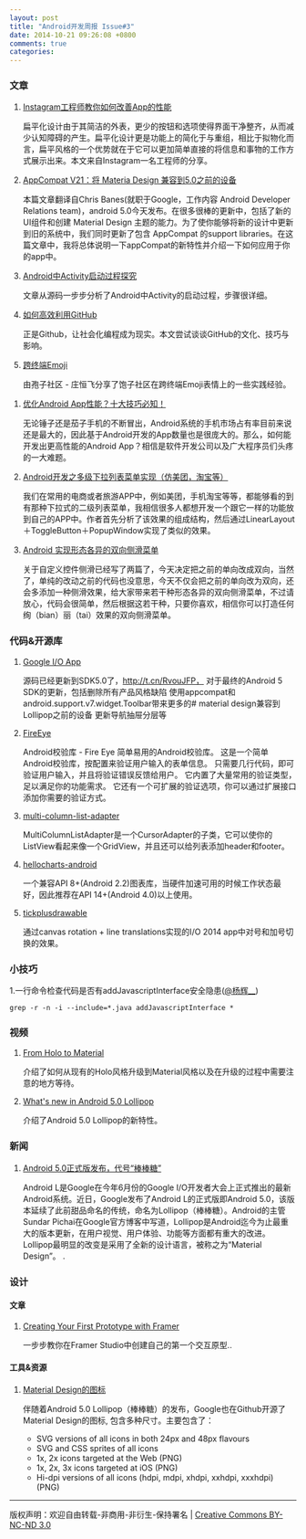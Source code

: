 ```yaml
---
layout: post
title: "Android开发周报 Issue#3"
date: 2014-10-21 09:26:08 +0800
comments: true
categories: 
---
```


### 文章

1. [Instagram工程师教你如何改善App的性能](http://www.csdn.net/article/2014-10-05/2821953-instagram-improved-their-apps-performance)

	扁平化设计由于其简洁的外表，更少的按钮和选项使得界面干净整齐，从而减少认知障碍的产生。扁平化设计更是功能上的简化于与重组，相比于拟物化而言，扁平风格的一个优势就在于它可以更加简单直接的将信息和事物的工作方式展示出来。本文来自Instagram一名工程师的分享。

1. [AppCompat V21：将 Materia Design 兼容到5.0之前的设备](http://blog.csdn.net/xushuaic/article/details/40212327)

	本篇文章翻译自Chris Banes(就职于Google，工作内容 Android Developer Relations team)，android 5.0今天发布。在很多很棒的更新中，包括了新的UI组件和创建 Material Design 主题的能力。为了使你能够将新的设计中更新到旧的系统中，我们同时更新了包含 AppCompat 的support libraries。在这篇文章中，我将总体说明一下appCompat的新特性并介绍一下如何应用于你的app中。

1. [Android中Activity启动过程探究](http://www.codeceo.com/article/android-activity-start.html)

	文章从源码一步步分析了Android中Activity的启动过程，步骤很详细。

1. [如何高效利用GitHub](http://www.yangzhiping.com/tech/github.html)

	正是Github，让社会化编程成为现实。本文尝试谈谈GitHub的文化、技巧与影响。

1. [跨终端Emoji](http://slides.ngot.me/emoji/index.html#0)

	由孢子社区 - 庄恒飞分享了饱子社区在跨终端Emoji表情上的一些实践经验。	
	
<!--more-->

1. [优化Android App性能？十大技巧必知！](http://blog.csdn.net/qijianke2014/article/details/40041331)
	
	无论锤子还是茄子手机的不断冒出，Android系统的手机市场占有率目前来说还是最大的，因此基于Android开发的App数量也是很庞大的。那么，如何能开发出更高性能的Android App？相信是软件开发公司以及广大程序员们头疼的一大难题。

1. [Android开发之多级下拉列表菜单实现（仿美团，淘宝等）](http://blog.csdn.net/minimicall/article/details/39484493)

	我们在常用的电商或者旅游APP中，例如美团，手机淘宝等等，都能够看的到有那种下拉式的二级列表菜单，我相信很多人都想开发一个跟它一样的功能放到自己的APP中。作者首先分析了该效果的组成结构，然后通过LinearLayout＋ToggleButton＋PopupWindow实现了类似的效果。

1. [Android 实现形态各异的双向侧滑菜单](http://blog.csdn.net/lmj623565791/article/details/39670935)

	关于自定义控件侧滑已经写了两篇了，今天决定把之前的单向改成双向，当然了，单纯的改动之前的代码也没意思，今天不仅会把之前的单向改为双向，还会多添加一种侧滑效果，给大家带来若干种形态各异的双向侧滑菜单，不过请放心，代码会很简单，然后根据这若干种，只要你喜欢，相信你可以打造任何绚（bian）丽（tai）效果的双向侧滑菜单。

### 代码&开源库


1. [ Google I/O App](https://github.com/google/iosched)

	源码已经更新到SDK5.0了，http://t.cn/RvouJFP， 对于最终的Android 5 SDK的更新，包括删除所有产品风格缺陷 使用appcompat和android.support.v7.widget.Toolbar带来更多的# material design兼容到Lollipop之前的设备 更新导航抽屉分层等

1. [FireEye](https://coding.net/u/yoojia/p/FireEye/git)

	Android校验库 - Fire Eye 简单易用的Android校验库。 这是一个简单Android校验库，按配置来验证用户输入的表单信息。 只需要几行代码，即可验证用户输入，并且将验证错误反馈给用户。 它内置了大量常用的验证类型，足以满足你的功能需求。 它还有一个可扩展的验证选项，你可以通过扩展接口添加你需要的验证方式。

1. [multi-column-list-adapter](https://github.com/twotoasters/multi-column-list-adapter)
	
	MultiColumnListAdapter是一个CursorAdapter的子类，它可以使你的ListView看起来像一个GridView，并且还可以给列表添加header和footer。
	
1. [hellocharts-android](https://github.com/lecho/hellocharts-android)

	一个兼容API 8+(Android 2.2)图表库，当硬件加速可用的时候工作状态最好，因此推荐在API 14+(Android 4.0)以上使用。
	
1. [tickplusdrawable](https://github.com/flavienlaurent/tickplusdrawable)

	通过canvas rotation + line translations实现的I/O 2014 app中对号和加号切换的效果。

### 小技巧

1.一行命令检查代码是否有addJavascriptInterface安全隐患([@杨辉__](http://weibo.com/p/1005051869137113))

	grep -r -n -i --include=*.java addJavascriptInterface *  

### 视频

1. [ From Holo to Material](http://v.youku.com/v_show/id_XODA1ODAyNzc2.html)

	介绍了如何从现有的Holo风格升级到Material风格以及在升级的过程中需要注意的地方等待。

1. [ What's new in Android 5.0 Lollipop ](http://v.youku.com/v_show/id_XODA1ODY5NTYw.html)

	介绍了Android 5.0 Lollipop的新特性。
	
### 新闻

1. [Android 5.0正式版发布，代号“棒棒糖”](http://www.infoq.com/cn/news/2014/10/android-5.0-release)

	Android L是Google在今年6月份的Google I/O开发者大会上正式推出的最新Android系统。近日，Google发布了Android L的正式版即Android 5.0，该版本延续了此前甜品命名的传统，命名为Lollipop（棒棒糖）。Android的主管 Sundar Pichai在Google官方博客中写道，Lollipop是Android迄今为止最重大的版本更新，在用户视觉、用户体验、功能等方面都有重大的改进。Lollipop最明显的改变是采用了全新的设计语言，被称之为“Material Design”。
. 

### 设计

#### 文章

1. [Creating Your First Prototype with Framer](https://medium.com/@kennycheny/creating-your-first-prototype-with-framer-c39221da7668)

	一步步教你在Framer Studio中创建自己的第一个交互原型..

#### 工具&资源
	
1. [Material Design的图标](https://github.com/google/material-design-icons)

	伴随着Android 5.0 Lollipop（棒棒糖）的发布，Google也在Github开源了Material Design的图标, 包含多种尺寸。主要包含了：
	
	* SVG versions of all icons in both 24px and 48px flavours
	* SVG and CSS sprites of all icons
	* 1x, 2x icons targeted at the Web (PNG)
	* 1x, 2x, 3x icons targeted at iOS (PNG)
	* Hi-dpi versions of all icons (hdpi, mdpi, xhdpi, xxhdpi, xxxhdpi) (PNG)
	
----
版权声明：欢迎自由转载-非商用-非衍生-保持署名 | [Creative Commons BY-NC-ND 3.0](http://creativecommons.org/licenses/by-nc-nd/3.0/deed.zh)
